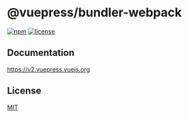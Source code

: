 # @vuepress/bundler-webpack

[![npm](https://badgen.net/npm/v/@vuepress/bundler-webpack/next)](https://www.npmjs.com/package/@vuepress/bundler-webpack)
[![license](https://badgen.net/github/license/vuepress/core)](https://github.com/vuepress/core/blob/main/LICENSE)

## Documentation

https://v2.vuepress.vuejs.org

## License

[MIT](https://github.com/vuepress/core/blob/main/LICENSE)
